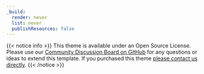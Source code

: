 ```yaml
---
_build:
  render: never
  list: never
  publishResources: false
---
```


{{< notice info >}}
This theme is available under an Open Source License. Please use our [Community Discussion Board on GitHub](https://github.com/gethugothemes/gethugothemes-documentation-site/discussions) for any questions or ideas to extend this template. If you purchased this theme <a  href="javascript:void(0);" onclick="Beacon('open')">please contact us directly</a>.
{{< /notice >}}
